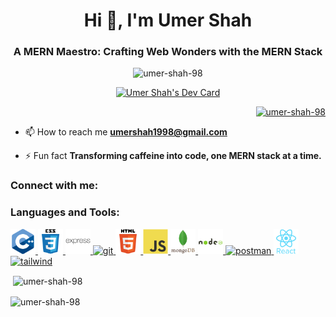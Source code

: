 <h1 align="center">Hi 👋, I'm Umer Shah</h1>
<h3 align="center">A MERN Maestro: Crafting Web Wonders with the MERN Stack</h3>

<p align="center"> <img src="https://komarev.com/ghpvc/?username=umer-shah-98&label=Profile%20views&color=0e75b6&style=flat" alt="umer-shah-98" /> </p>

<p align="center">
  <a href="https://app.daily.dev/umershahcodes">
    <img src="https://api.daily.dev/devcards/8a635e1b5503470d9370502e34b998da.png?r=pzy" width="400" alt="Umer Shah's Dev Card"/>
  </a>
</p>

<p align="right"> <a href="https://github.com/ryo-ma/github-profile-trophy"><img src="https://github-profile-trophy.vercel.app/?username=umer-shah-98" alt="umer-shah-98" /></a> </p>

- 📫 How to reach me **umershah1998@gmail.com**

- ⚡ Fun fact **Transforming caffeine into code, one MERN stack at a time.**

<h3 align="left">Connect with me:</h3>
<p align="left">
</p>

<h3 align="left">Languages and Tools:</h3>
<p align="left"> <a href="https://www.w3schools.com/cpp/" target="_blank" rel="noreferrer"> <img src="https://raw.githubusercontent.com/devicons/devicon/master/icons/cplusplus/cplusplus-original.svg" alt="cplusplus" width="40" height="40"/> </a> <a href="https://www.w3schools.com/css/" target="_blank" rel="noreferrer"> <img src="https://raw.githubusercontent.com/devicons/devicon/master/icons/css3/css3-original-wordmark.svg" alt="css3" width="40" height="40"/> </a> <a href="https://expressjs.com" target="_blank" rel="noreferrer"> <img src="https://raw.githubusercontent.com/devicons/devicon/master/icons/express/express-original-wordmark.svg" alt="express" width="40" height="40"/> </a> <a href="https://git-scm.com/" target="_blank" rel="noreferrer"> <img src="https://www.vectorlogo.zone/logos/git-scm/git-scm-icon.svg" alt="git" width="40" height="40"/> </a> <a href="https://www.w3.org/html/" target="_blank" rel="noreferrer"> <img src="https://raw.githubusercontent.com/devicons/devicon/master/icons/html5/html5-original-wordmark.svg" alt="html5" width="40" height="40"/> </a> <a href="https://developer.mozilla.org/en-US/docs/Web/JavaScript" target="_blank" rel="noreferrer"> <img src="https://raw.githubusercontent.com/devicons/devicon/master/icons/javascript/javascript-original.svg" alt="javascript" width="40" height="40"/> </a> <a href="https://www.mongodb.com/" target="_blank" rel="noreferrer"> <img src="https://raw.githubusercontent.com/devicons/devicon/master/icons/mongodb/mongodb-original-wordmark.svg" alt="mongodb" width="40" height="40"/> </a> <a href="https://nodejs.org" target="_blank" rel="noreferrer"> <img src="https://raw.githubusercontent.com/devicons/devicon/master/icons/nodejs/nodejs-original-wordmark.svg" alt="nodejs" width="40" height="40"/> </a> <a href="https://postman.com" target="_blank" rel="noreferrer"> <img src="https://www.vectorlogo.zone/logos/getpostman/getpostman-icon.svg" alt="postman" width="40" height="40"/> </a> <a href="https://reactjs.org/" target="_blank" rel="noreferrer"> <img src="https://raw.githubusercontent.com/devicons/devicon/master/icons/react/react-original-wordmark.svg" alt="react" width="40" height="40"/> </a> <a href="https://tailwindcss.com/" target="_blank" rel="noreferrer"> <img src="https://www.vectorlogo.zone/logos/tailwindcss/tailwindcss-icon.svg" alt="tailwind" width="40" height="40"/> </a> </p>

<p>&nbsp;<img align="center" src="https://github-readme-stats.vercel.app/api?username=umer-shah-98&show_icons=true&locale=en" alt="umer-shah-98" /></p>

<p><img align="center" src="https://github-readme-streak-stats.herokuapp.com/?user=umer-shah-98&" alt="umer-shah-98" /></p>
